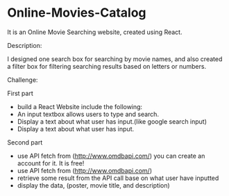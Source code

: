 # Online-Movies-Catalog
It is an Online Movie Searching website, created using React. 

Description:

I designed one search box for searching by movie names, and also created a filter box for filtering searching results based on letters or numbers.

Challenge:

First part
  - build a React Website include the following:
  - An input textbox allows users to type and search. 
  - Display a text about what user has input.(like google search input)
  - Display a text about what user has input.

Second part
  - use API fetch from (http://www.omdbapi.com/) you can create an account for it. It is free!
  - use API fetch from (http://www.omdbapi.com/)
  - retrieve some result from the API call base on what user have inputted
  - display the data, (poster, movie title, and description)
